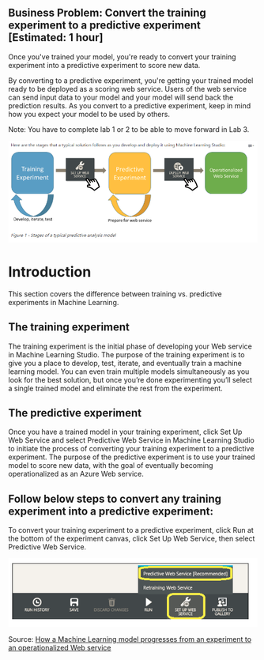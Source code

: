 
## Business Problem:  Convert the training experiment to a predictive experiment [Estimated: 1 hour]

Once you've trained your model, you're ready to convert your training experiment into a predictive experiment to score new data.

By converting to a predictive experiment, you're getting your trained model ready to be deployed as a scoring web service. 
Users of the web service can send input data to your model and your model will send back the prediction results.
As you convert to a predictive experiment, keep in mind how you expect your model to be used by others.

Note: You have to complete lab 1 or 2 to be able to move forward in Lab 3.

![Stages of Typical Predictive Analysis Model](/Images/StagesOfTypicalPredictiveAnalysisModel.PNG)

# Introduction
This section covers the difference between training vs. predictive experiments in Machine Learning.

## The training experiment

The training experiment is the initial phase of developing your Web service in Machine Learning Studio. The purpose of the training experiment is to give you a place to develop, test, iterate, and eventually train a machine learning model. You can even train multiple models simultaneously as you look for the best solution, but once you’re done experimenting you’ll select a single trained model and eliminate the rest from the experiment.

## The predictive experiment

Once you have a trained model in your training experiment, click Set Up Web Service and select Predictive Web Service in Machine Learning Studio to initiate the process of converting your training experiment to a predictive experiment. The purpose of the predictive experiment is to use your trained model to score new data, with the goal of eventually becoming operationalized as an Azure Web service.

## Follow below steps to convert any training experiment into a predictive experiment:

To convert your training experiment to a predictive experiment, click Run at the bottom of the experiment canvas, click Set Up Web Service, then select Predictive Web Service.

![Setup Web Service in Azure ML](/Images/SetupAzureMLWS.PNG)

Source: 
[How a Machine Learning model progresses from an experiment to an operationalized Web service](https://docs.microsoft.com/en-us/azure/machine-learning/machine-learning-model-progression-experiment-to-web-service)